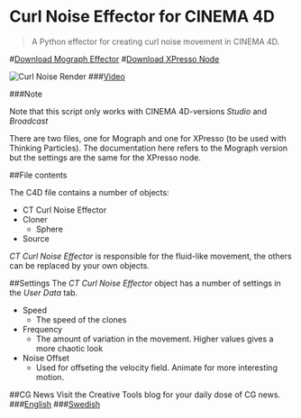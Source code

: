 Curl Noise Effector for CINEMA 4D
======================

>A Python effector for creating curl noise movement in CINEMA 4D.

#[Download Mograph Effector](http://bit.ly/12fJiwe)
#[Download XPresso Node](http://bit.ly/12DmI5P)

![Curl Noise Render](https://raw.github.com/CreativeTools/ct-curl-noise/master/screenshot.png)
###[Video](https://vimeo.com/65721379)

###Note

Note that this script only works with CINEMA 4D-versions _Studio_ and _Broadcast_

There are two files, one for Mograph and one for XPresso (to be used with Thinking Particles). The documentation here
refers to the Mograph version but the settings are the same for the XPresso node.

##File contents

The C4D file contains a number of objects:
* CT Curl Noise Effector
* Cloner
  * Sphere
* Source

_CT Curl Noise Effector_ is responsible for the fluid-like movement, the others can be replaced by your own objects.

##Settings
The _CT Curl Noise Effector_ object has a number of settings in the _User Data_ tab.

* Speed
    * The speed of the clones
* Frequency
    * The amount of variation in the movement. Higher values gives a more chaotic look
* Noise Offset
    * Used for offseting the velocity field. Animate for more interesting motion.

##CG News
Visit the Creative Tools blog for your daily dose of CG news.
###[English](http://translate.google.com/translate?js=n&sl=auto&tl=en&u=http://www.creativetools.se/blog/)
###[Swedish](http://www.creativetools.se/blog/)
